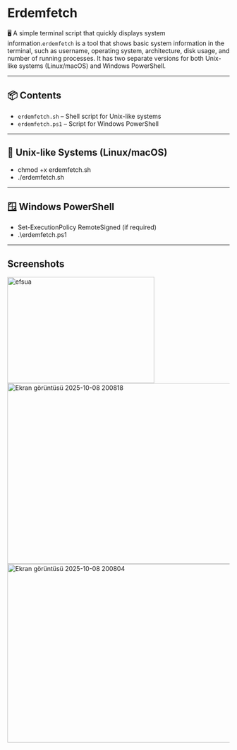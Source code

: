# Erdemfetch

🖥️ A simple terminal script that quickly displays system information.`erdemfetch` is a tool that shows basic system information in the terminal, such as username, operating system, architecture, disk usage, and number of running processes. It has two separate versions for both Unix-like systems (Linux/macOS) and Windows PowerShell.

---
## 📦 Contents
- `erdemfetch.sh` – Shell script for Unix-like systems
- `erdemfetch.ps1` – Script for Windows PowerShell

---
## 🐧 Unix-like Systems (Linux/macOS)
- chmod +x erdemfetch.sh
- ./erdemfetch.sh

---
## 🪟 Windows PowerShell
- Set-ExecutionPolicy RemoteSigned (if required)
- .\erdemfetch.ps1

---
## Screenshots
<img width="333" height="240" alt="efsua" src="https://github.com/user-attachments/assets/cf2f6a0c-a7d5-48e6-b426-76cc4efa1013" />
<img width="749" height="409" alt="Ekran görüntüsü 2025-10-08 200818" src="https://github.com/user-attachments/assets/538aed29-6edf-4463-b7f1-fa3f65b195ea" />
<img width="758" height="404" alt="Ekran görüntüsü 2025-10-08 200804" src="https://github.com/user-attachments/assets/b6472335-0822-45a7-9f8d-b1714b5cd761" />

